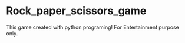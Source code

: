 # Rock_paper_scissors_game
This game created with python programing! For Entertainment purpose only.
